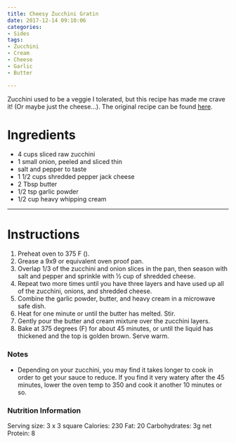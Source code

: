 ```yaml
---
title: Cheesy Zucchini Gratin
date: 2017-12-14 09:10:06
categories:
- Sides
tags:
- Zucchini
- Cream
- Cheese
- Garlic
- Butter

---
```


Zucchini used to be a veggie I tolerated, but this recipe has made me crave it! (Or maybe just the cheese...). The original recipe can be found [here](https://www.ibreatheimhungry.com/easy-cheesy-zucchini-gratin-low-carb-keto/).

<!--more-->


# Ingredients
- 4 cups sliced raw zucchini
- 1 small onion, peeled and sliced thin
- salt and pepper to taste
- 1 1/2 cups shredded pepper jack cheese
- 2 Tbsp butter
- 1/2 tsp garlic powder
- 1/2 cup heavy whipping cream

---

# Instructions
1. Preheat oven to 375 F ().
2. Grease a 9x9 or equivalent oven proof pan.
3. Overlap 1/3 of the zucchini and onion slices in the pan, then season with salt and pepper and sprinkle with ½ cup of shredded cheese.
4. Repeat two more times until you have three layers and have used up all of the zucchini, onions, and shredded cheese.
5. Combine the garlic powder, butter, and heavy cream in a microwave safe dish.
6. Heat for one minute or until the butter has melted. Stir.
7. Gently pour the butter and cream mixture over the zucchini layers.
8. Bake at 375 degrees (F) for about 45 minutes, or until the liquid has thickened and the top is golden brown. Serve warm.

### Notes
- Depending on your zucchini, you may find it takes longer to cook in order to get your sauce to reduce. If you find it very watery after the 45 minutes, lower the oven temp to 350 and cook it another 10 minutes or so.

### Nutrition Information
Serving size: 3 x 3 square 
Calories: 230 
Fat: 20 
Carbohydrates: 3g net 
Protein: 8

